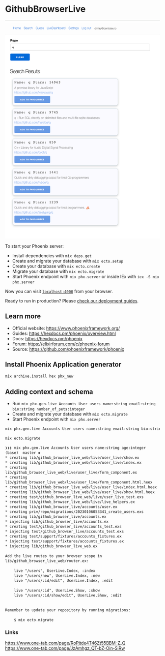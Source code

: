 # GithubBrowserLive

![img.png](img.png)

To start your Phoenix server:

  * Install dependencies with `mix deps.get`
  * Create and migrate your database with `mix ecto.setup`
  * Create your database with `mix ecto.create`
  * Migrate your database with `mix ecto.migrate`
  * Start Phoenix endpoint with `mix phx.server` or inside IEx with `iex -S mix phx.server`

Now you can visit [`localhost:4000`](http://localhost:4000) from your browser.

Ready to run in production? Please [check our deployment guides](https://hexdocs.pm/phoenix/deployment.html).

## Learn more

  * Official website: https://www.phoenixframework.org/
  * Guides: https://hexdocs.pm/phoenix/overview.html
  * Docs: https://hexdocs.pm/phoenix
  * Forum: https://elixirforum.com/c/phoenix-forum
  * Source: https://github.com/phoenixframework/phoenix

## Install Phoenix Application generator

```bash
mix archive.install hex phx_new
```

## Adding context and schema

  * Run `mix phx.gen.live Accounts User users name:string email:string bio:string number_of_pets:integer`
  * Create and migrate your database with `mix ecto.migrate`
  * Start Phoenix endpoint with `mix phx.server`

```bash
mix phx.gen.live Accounts User users name:string email:string bio:string number_of_pets:integer
```
```bash
mix ecto.migrate
```
```
❯❯❯ mix phx.gen.live Accounts User users name:string age:integer                                                                                                                                                                                                                                                                  (base)  master ✱
* creating lib/github_browser_live_web/live/user_live/show.ex
* creating lib/github_browser_live_web/live/user_live/index.ex
* creating lib/github_browser_live_web/live/user_live/form_component.ex
* creating lib/github_browser_live_web/live/user_live/form_component.html.heex
* creating lib/github_browser_live_web/live/user_live/index.html.heex
* creating lib/github_browser_live_web/live/user_live/show.html.heex
* creating test/github_browser_live_web/live/user_live_test.exs
* creating lib/github_browser_live_web/live/live_helpers.ex
* creating lib/github_browser_live/accounts/user.ex
* creating priv/repo/migrations/20230106053341_create_users.exs
* creating lib/github_browser_live/accounts.ex
* injecting lib/github_browser_live/accounts.ex
* creating test/github_browser_live/accounts_test.exs
* injecting test/github_browser_live/accounts_test.exs
* creating test/support/fixtures/accounts_fixtures.ex
* injecting test/support/fixtures/accounts_fixtures.ex
* injecting lib/github_browser_live_web.ex

Add the live routes to your browser scope in lib/github_browser_live_web/router.ex:

    live "/users", UserLive.Index, :index
    live "/users/new", UserLive.Index, :new
    live "/users/:id/edit", UserLive.Index, :edit

    live "/users/:id", UserLive.Show, :show
    live "/users/:id/show/edit", UserLive.Show, :edit


Remember to update your repository by running migrations:

    $ mix ecto.migrate
```

### Links
https://www.one-tab.com/page/RoPjtde4T46Zt55BBM-Z_Q
https://www.one-tab.com/page/JzAmhgz_QT-bZ-Oin-SiRw
